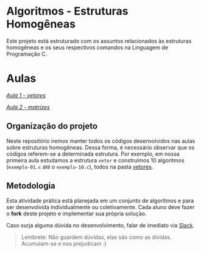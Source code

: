 # Algoritmos - Estruturas Homogêneas

Este projeto está estruturado com os assuntos relacionados às estruturas homogêneas e os seus respectivos comandos na Linguagem de Programação C.

# Aulas

*[Aula 1 - vetores ](https://github.com/ifpb-disciplinas-2021-2/controle-algoritmos-vetores/commit/2dffac47f679897c7314899813395ff8985e96d5)* 

*[Aula 2 - matrizes ](https://github.com/ifpb-disciplinas-2021-2/controle-algoritmos-vetores/commit/17f4557c0b5cc93a201079057b1254f1fc24f83c)*  

## Organização do projeto

Neste repositório iremos manter todos os códigos desenvolvidos nas aulas sobre estruturas homogêneas. Dessa forma, é necessário observar que os códigos referem-se a determinada estrutura. Por exemplo, em nossa primeira aula estudamos a estrutura `vetor` e construimos 10 algoritmos (`exemplo-01.c` até o `exemplo-10.c`), todos na pasta [vetores](/vetores).

<!-- Na pasta [atividades](/atividades) temos a nossa quarta lista de exercício. Desenvolva, para cada item, um algoritmo correspondente.
Os arquivos devem ser compiláveis (sem problemas para compilar) e atenderem ao solicitado em cada questão.

Na pasta [respostas](/respostas) temos três respostas da nossa segunda lista de exercício. As questões a serem respondidas foram escolhidas pelos alunos em nossa turma no Classroom. Iremos disponibilizar uma  [platlist](/respostas) no youtube com as resolução destas questões. 
Para exemplificar, observe o código desenvolvido na Linguagem C para a questão `e04-4`.

```
#include <stdio.h> 
int main(){    
   
    return 0;
}
``` -->

## Metodologia

Esta atividade prática está planejada em um conjunto de algoritmos e para ser desenvolvida individualmente ou coletivamente. 
Cada aluno deve fazer o __fork__ deste projeto e implementar sua própria solução. 

Caso surja alguma dúvida no desenvolvimento, falar de imediato via [Slack](https://ifpb-20212-algoritmos.slack.com/archives/C03288WFRCK). 

> Lembrete: Não guardem dúvidas, elas são como as dívidas. Acumulam-se e nos prejudicam :)